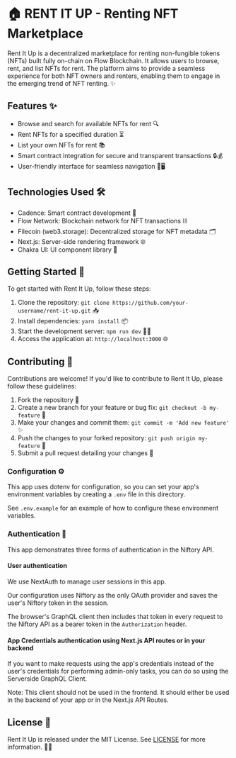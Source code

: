 # 🏠 RENT IT UP - Renting NFT Marketplace

Rent It Up is a decentralized marketplace for renting non-fungible tokens (NFTs) built fully on-chain on Flow Blockchain. It allows users to browse, rent, and list NFTs for rent. The platform aims to provide a seamless experience for both NFT owners and renters, enabling them to engage in the emerging trend of NFT renting. ✨

## Features ✨

- Browse and search for available NFTs for rent 🔍
- Rent NFTs for a specified duration ⏳
- List your own NFTs for rent 📚
- Smart contract integration for secure and transparent transactions 🔒💰
- User-friendly interface for seamless navigation 🌈🖥️

## Technologies Used 🛠️

- Cadence: Smart contract development 📝
- Flow Network: Blockchain network for NFT transactions ⛓️
- Filecoin (web3.storage): Decentralized storage for NFT metadata 🗂️
- Next.js: Server-side rendering framework 🌐
- Chakra UI: UI component library 💅

## Getting Started 🚀

To get started with Rent It Up, follow these steps:

1. Clone the repository: `git clone https://github.com/your-username/rent-it-up.git` 📥
2. Install dependencies: `yarn install` 📦
3. Start the development server: `npm run dev` 🏃‍♂️
4. Access the application at: `http://localhost:3000` 🌐

## Contributing 🤝

Contributions are welcome! If you'd like to contribute to Rent It Up, please follow these guidelines:

1. Fork the repository 🍴
2. Create a new branch for your feature or bug fix: `git checkout -b my-feature` 🌟
3. Make your changes and commit them: `git commit -m 'Add new feature'` ✨
4. Push the changes to your forked repository: `git push origin my-feature` 🚀
5. Submit a pull request detailing your changes 🎉

### Configuration ⚙️

This app uses dotenv for configuration, so you can set your app's environment variables by creating a `.env` file in this directory.

See `.env.example` for an example of how to configure these environment variables.

### Authentication 🔐

This app demonstrates three forms of authentication in the Niftory API.

#### User authentication

We use NextAuth to manage user sessions in this app.

Our configuration uses Niftory as the only OAuth provider and saves the user's Niftory token in the session.

The browser's GraphQL client then includes that token in every request to the Niftory API as a bearer token in the `Authorization` header.

#### App Credentials authentication using Next.js API routes or in your backend

If you want to make requests using the app's credentials instead of the user's credentials for performing admin-only tasks, you can do so using the Serverside GraphQL Client.

Note: This client should not be used in the frontend. It should either be used in the backend of your app or in the Next.js API Routes.

## License 📄

Rent It Up is released under the MIT License. See [LICENSE](./LICENSE) for more information. 📝✨
